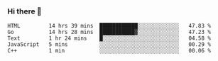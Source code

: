 ### Hi there 👋

<!--
**KLXLjun/KLXLjun** is a ✨ _special_ ✨ repository because its `README.md` (this file) appears on your GitHub profile.

Here are some ideas to get you started:

- 🔭 I’m currently working on ...
- 🌱 I’m currently learning ...
- 👯 I’m looking to collaborate on ...
- 🤔 I’m looking for help with ...
- 💬 Ask me about ...
- 📫 How to reach me: ...
- 😄 Pronouns: ...
- ⚡ Fun fact: ...
-->

<!--START_SECTION:waka-->
```text
HTML         14 hrs 39 mins  ████████████░░░░░░░░░░░░░   47.83 % 
Go           14 hrs 28 mins  ███████████▓░░░░░░░░░░░░░   47.23 % 
Text         1 hr 24 mins    █░░░░░░░░░░░░░░░░░░░░░░░░   04.58 % 
JavaScript   5 mins          ░░░░░░░░░░░░░░░░░░░░░░░░░   00.29 % 
C++          1 min           ░░░░░░░░░░░░░░░░░░░░░░░░░   00.06 % 
```
<!--END_SECTION:waka-->
